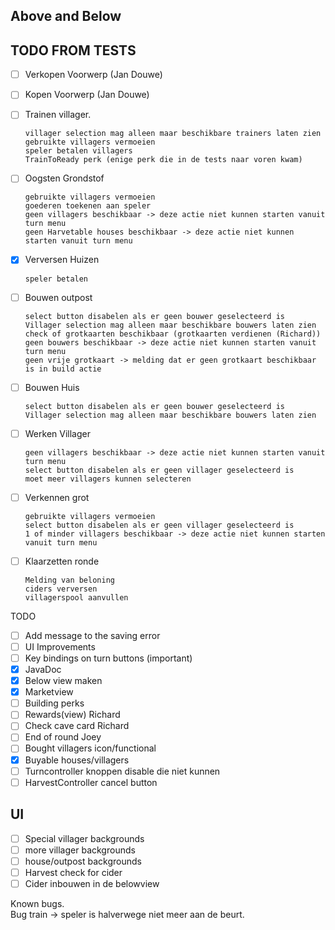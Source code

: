 ## Above and Below  

## TODO FROM TESTS
 - [ ] Verkopen Voorwerp (Jan Douwe)
 - [ ] Kopen Voorwerp (Jan Douwe)
 - [ ] Trainen villager.
 
       villager selection mag alleen maar beschikbare trainers laten zien
       gebruikte villagers vermoeien
       speler betalen villagers
       TrainToReady perk (enige perk die in de tests naar voren kwam)
 - [ ] Oogsten Grondstof
 
       gebruikte villagers vermoeien
       goederen toekenen aan speler
       geen villagers beschikbaar -> deze actie niet kunnen starten vanuit turn menu
       geen Harvetable houses beschikbaar -> deze actie niet kunnen starten vanuit turn menu 
 - [x] Verversen Huizen
 
       speler betalen
 - [ ] Bouwen outpost
 
       select button disabelen als er geen bouwer geselecteerd is
       Villager selection mag alleen maar beschikbare bouwers laten zien
       check of grotkaarten beschikbaar (grotkaarten verdienen (Richard))
       geen bouwers beschikbaar -> deze actie niet kunnen starten vanuit turn menu
       geen vrije grotkaart -> melding dat er geen grotkaart beschikbaar is in build actie
 - [ ] Bouwen Huis
 
       select button disabelen als er geen bouwer geselecteerd is
       Villager selection mag alleen maar beschikbare bouwers laten zien
 - [ ] Werken Villager
 
       geen villagers beschikbaar -> deze actie niet kunnen starten vanuit turn menu
       select button disabelen als er geen villager geselecteerd is
       moet meer villagers kunnen selecteren
 - [ ] Verkennen grot
       
       gebruikte villagers vermoeien
       select button disabelen als er geen villager geselecteerd is
       1 of minder villagers beschikbaar -> deze actie niet kunnen starten vanuit turn menu
 - [ ] Klaarzetten ronde
 
       Melding van beloning
       ciders verversen
       villagerspool aanvullen

TODO
 - [ ] Add message to the saving error
 - [ ] UI Improvements
 - [ ] Key bindings on turn buttons (important)
 - [x] JavaDoc
 - [x] Below view maken
 - [x] Marketview
 - [ ] Building perks
 - [ ] Rewards(view) Richard
 - [ ] Check cave card Richard
 - [ ] End of round Joey
 - [ ] Bought villagers icon/functional
 - [x] Buyable houses/villagers
 - [ ] Turncontroller knoppen disable die niet kunnen
 - [ ] HarvestController cancel button

## UI
 - [ ] Special villager backgrounds
 - [ ] more villager backgrounds
 - [ ] house/outpost backgrounds
 - [ ] Harvest check for cider
 - [ ] Cider inbouwen in de belowview

Known bugs.   
Bug train -> speler is halverwege niet meer aan de beurt. 
